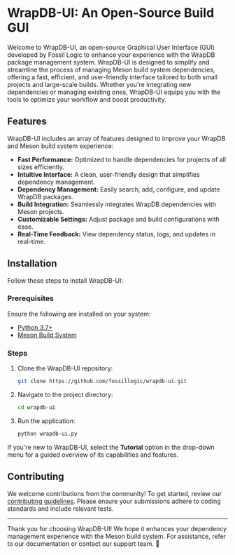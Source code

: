 # WrapDB-UI: An Open-Source Build GUI

Welcome to WrapDB-UI, an open-source Graphical User Interface (GUI) developed by Fossil Logic to enhance your experience with the WrapDB package management system. WrapDB-UI is designed to simplify and streamline the process of managing Meson build system dependencies, offering a fast, efficient, and user-friendly interface tailored to both small projects and large-scale builds. Whether you're integrating new dependencies or managing existing ones, WrapDB-UI equips you with the tools to optimize your workflow and boost productivity.

## Features

WrapDB-UI includes an array of features designed to improve your WrapDB and Meson build system experience:

- **Fast Performance:** Optimized to handle dependencies for projects of all sizes efficiently.  
- **Intuitive Interface:** A clean, user-friendly design that simplifies dependency management.  
- **Dependency Management:** Easily search, add, configure, and update WrapDB packages.  
- **Build Integration:** Seamlessly integrates WrapDB dependencies with Meson projects.  
- **Customizable Settings:** Adjust package and build configurations with ease.  
- **Real-Time Feedback:** View dependency status, logs, and updates in real-time.  

## Installation

Follow these steps to install WrapDB-UI:

### Prerequisites

Ensure the following are installed on your system:

- [Python 3.7+](https://www.python.org/downloads/)  
- [Meson Build System](https://mesonbuild.com/)  

### Steps

1. Clone the WrapDB-UI repository:

    ```bash
    git clone https://github.com/fossillogic/wrapdb-ui.git
    ```

2. Navigate to the project directory:

    ```bash
    cd wrapdb-ui
    ```

3. Run the application:

    ```bash
    python wrapdb-ui.py
    ```

If you're new to WrapDB-UI, select the **Tutorial** option in the drop-down menu for a guided overview of its capabilities and features.  

## Contributing

We welcome contributions from the community! To get started, review our [contributing guidelines](https://fossillogic.com/docs/contributing/). Please ensure your submissions adhere to coding standards and include relevant tests.

---

Thank you for choosing WrapDB-UI! We hope it enhances your dependency management experience with the Meson build system. For assistance, refer to our documentation or contact our support team. 🚀
